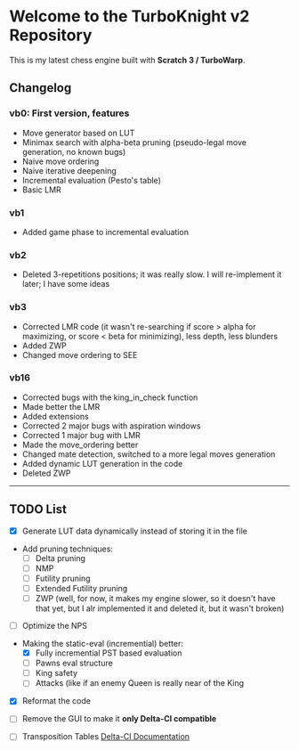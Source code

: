 # Welcome to the TurboKnight v2 Repository

This is my latest chess engine built with **Scratch 3 / TurboWarp**.

## Changelog

### vb0: First version, features
- Move generator based on LUT
- Minimax search with alpha-beta pruning (pseudo-legal move generation, no known bugs)
- Naive move ordering
- Naive iterative deepening
- Incremental evaluation (Pesto's table)
- Basic LMR

### vb1
- Added game phase to incremental evaluation

### vb2
- Deleted 3-repetitions positions; it was really slow. I will re-implement it later; I have some ideas

### vb3
- Corrected LMR code (it wasn't re-searching if score > alpha for maximizing, or score < beta for minimizing), less depth, less blunders
- Added ZWP
- Changed move ordering to SEE

### vb16
- Corrected bugs with the king_in_check function
- Made better the LMR
- Added extensions
- Corrected 2 major bugs with aspiration windows
- Corrected 1 major bug with LMR
- Made the move_ordering better
- Changed mate detection, switched to a more legal moves generation
- Added dynamic LUT generation in the code
- Deleted ZWP
---

## TODO List
- [x] Generate LUT data dynamically instead of storing it in the file
- Add pruning techniques:
    - [ ] Delta pruning
    - [ ] NMP
    - [ ] Futility pruning
    - [ ] Extended Futility pruning
    - [ ] ZWP (well, for now, it makes my engine slower, so it doesn't have that yet, but I alr implemented it and deleted it, but it wasn't broken)
- [ ] Optimize the NPS
- Making the static-eval (incremential) better:
    - [x] Fully incremential PST based evaluation
    - [ ] Pawns eval structure
    - [ ] King safety
    - [ ] Attacks (like if an enemy Queen is really near of the King
- [x] Reformat the code
- [ ] Remove the GUI to make it **only Delta-CI compatible**
- [ ] Transposition Tables
  [Delta-CI Documentation](https://docs.google.com/document/d/e/2PACX-1vQuWSlPVzfDhs6o3BhqsxKca4reQpYfBA2KMwLsBchDxLd6fbQCNl_PUJmqV9w_YPZmLdfGp5teI1GZ/pub)

